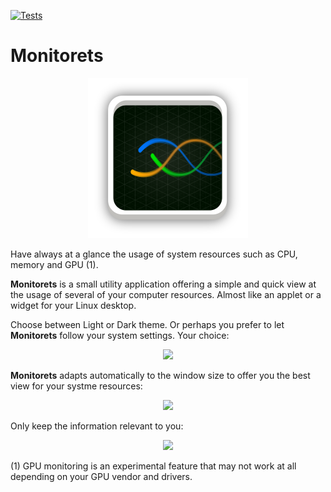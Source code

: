 [![Tests](https://github.com/jorchube/monitorets/actions/workflows/CI.yml/badge.svg)](https://github.com/jorchube/monitorets/actions/workflows/CI.yml)

# Monitorets

<p align="center">
    <img src="https://github.com/jorchube/monitorets/blob/master/imgs/logo.svg" />
</p>


Have always at a glance the usage of system resources such as CPU, memory and GPU (1).

**Monitorets** is a small utility application offering a simple and quick view at the usage of several of your computer resources. Almost like an applet or a widget for your Linux desktop.


Choose between Light or Dark theme. Or perhaps you prefer to let **Monitorets** follow your system settings. Your choice:

<p align="center">
    <img src="https://github.com/jorchube/monitorets/blob/master/imgs/themeable.png" />
</p>


**Monitorets** adapts automatically to the window size to offer you the best view for your systme resources:

<p align="center">
    <img src="https://github.com/jorchube/monitorets/blob/master/imgs/adaptable.png" />
</p>


Only keep the information relevant to you:


<p align="center">
    <img src="https://github.com/jorchube/monitorets/blob/master/imgs/configurable.png" />
</p>


(1) GPU monitoring is an experimental feature that may not work at all depending on your GPU vendor and drivers.
